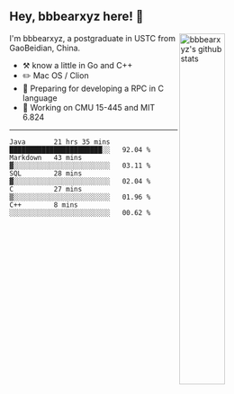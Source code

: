 ## Hey, bbbearxyz here! :wave:

<img align="right" alt="bbbearxyz's github stats" width="40%" src="https://github-readme-stats.vercel.app/api?username=bbbearxyz&show_icons=true">

I'm bbbearxyz, a postgraduate in USTC from GaoBeidian, China.

-   :hammer_and_pick:    know a little in Go and C++
-   :pencil2: Mac OS / Clion
-   :seedling: Preparing for developing a RPC in C language 
-   :thinking: Working on CMU 15-445 and MIT 6.824
---
<!--START_SECTION:waka-->
```text
Java       21 hrs 35 mins  ███████████████████████░░   92.04 % 
Markdown   43 mins         ▓░░░░░░░░░░░░░░░░░░░░░░░░   03.11 % 
SQL        28 mins         ▓░░░░░░░░░░░░░░░░░░░░░░░░   02.04 % 
C          27 mins         ▒░░░░░░░░░░░░░░░░░░░░░░░░   01.96 % 
C++        8 mins          ░░░░░░░░░░░░░░░░░░░░░░░░░   00.62 % 
```
<!--END_SECTION:waka-->

